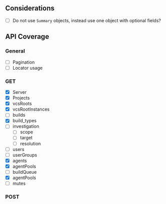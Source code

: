 ## Considerations

- [ ] Do not use `Summary` objects, instead use one object with optional fields?

## API Coverage

### General

- [ ] Pagination
- [ ] Locator usage

### GET

- [x] Server
- [x] Projects
- [x] vcsRoots
- [x] vcsRootInstances
- [ ] builds
- [x] build_types
- [ ] investigation
  - [ ] scope
  - [ ] target
  - [ ] resolution
- [ ] users
- [ ] userGroups
- [x] agents
- [x] agentPools
- [ ] buildQueue
- [x] agentPools
- [ ] mutes

### POST
